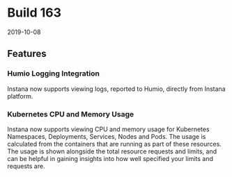 # Build 163

2019-10-08

## Features

### Humio Logging Integration

Instana now supports viewing logs, reported to Humio, directly from Instana platform.

### Kubernetes CPU and Memory Usage

Instana now supports viewing CPU and memory usage for Kubernetes Namespaces, Deployments, Services, Nodes and Pods. The usage is calculated from the containers that are running as part of these resources. The usage is shown alongside the total resource requests and limits, and can be helpful in gaining insights into how well specified your limits and requests are.
